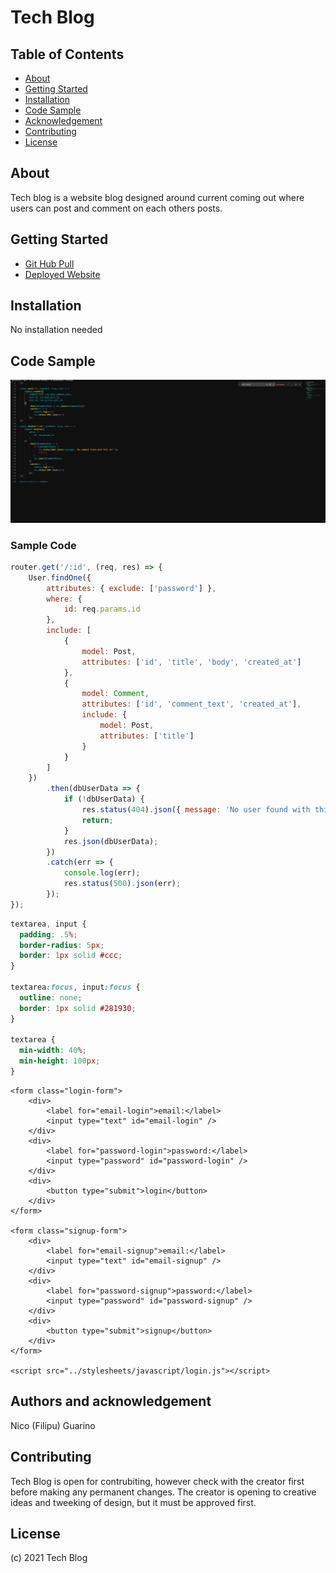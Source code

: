 # Tech Blog

## Table of Contents

- [About](#about)
- [Getting Started](#getting-started)
- [Installation](#installation)
- [Code Sample](#code-sample)
- [Acknowledgement](#acknowledgement)
- [Contributing](#contributing)
- [License](#license)

## About <a name = "about"></a>

Tech blog is a website blog designed around current coming out where users can post and comment on each others posts.

## Getting Started <a name = "getting-started"></a>

* [Git Hub Pull](https://github.com/nicoguarino/note-taker.git)
* [Deployed Website](https://gentle-brushlands-46188.herokuapp.com/)

## Installation <a name = "installation"></a>

No installation needed 

## Code Sample <a name = "code-sample"></a>

![Sample Code](https://github.com/nicoguarino/tech-blog/blob/main/images/sample_code.PNG?raw=true "Sample Code")

### Sample Code
```JavaScript Sample
router.get('/:id', (req, res) => {
    User.findOne({
        attributes: { exclude: ['password'] },
        where: {
            id: req.params.id
        },
        include: [
            {
                model: Post,
                attributes: ['id', 'title', 'body', 'created_at']
            },
            {
                model: Comment,
                attributes: ['id', 'comment_text', 'created_at'],
                include: {
                    model: Post,
                    attributes: ['title']
                }
            }
        ]
    })
        .then(dbUserData => {
            if (!dbUserData) {
                res.status(404).json({ message: 'No user found with this id' });
                return;
            }
            res.json(dbUserData);
        })
        .catch(err => {
            console.log(err);
            res.status(500).json(err);
        });
});
```
```CSS Sample
textarea, input {
  padding: .5%;
  border-radius: 5px;
  border: 1px solid #ccc;
}

textarea:focus, input:focus {
  outline: none;
  border: 1px solid #281930;
}

textarea {
  min-width: 40%;
  min-height: 100px;
}
```
```Handlebars Sample
<form class="login-form">
    <div>
        <label for="email-login">email:</label>
        <input type="text" id="email-login" />
    </div>
    <div>
        <label for="password-login">password:</label>
        <input type="password" id="password-login" />
    </div>
    <div>
        <button type="submit">login</button>
    </div>
</form>

<form class="signup-form">
    <div>
        <label for="email-signup">email:</label>
        <input type="text" id="email-signup" />
    </div>
    <div>
        <label for="password-signup">password:</label>
        <input type="password" id="password-signup" />
    </div>
    <div>
        <button type="submit">signup</button>
    </div>
</form>

<script src="../stylesheets/javascript/login.js"></script>
```

## Authors and acknowledgement <a name = "acknowledgement"></a>

Nico (Filipu) Guarino


## Contributing <a name = "contributing"></a>

Tech Blog is open for contrubiting, however check with the creator first before making any permanent changes. The creator is opening to creative ideas and tweeking of design, but it must be approved first.

## License <a name = "license">

(c) 2021 Tech Blog